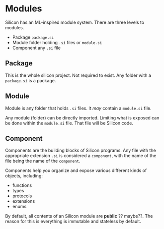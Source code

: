 # Modules

Silicon has an ML-inspired module system. There are three levels to modules.

- Package `package.si`
- Module folder holding `.si` files or `module.si`
- Component any `.si` file

## Package

This is the whole silicon project. Not required to exist. Any folder with a `package.si` is a package.

## Module

Module is any folder that holds `.si` files. It _may_ contain a `module.si` file.

Any module (folder) can be directly imported. Limiting what is exposed can be done within the `module.si` file. That file will be Silicon code.

## Component

Components are the building blocks of Silicon programs. Any file with the appropriate
extension `.si` is considered a `component`, with the name of the file being the name
of the `component`.

Components help you organize and expose various different kinds of objects,
including:

- functions
- types
- protocols
- extensions
- enums

By default, all contents of an Silicon module are **public** ?? maybe??. The reason for this is everything is
immutable and stateless by default.